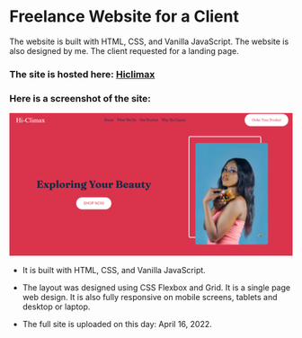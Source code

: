 # Freelance Website for a Client

The website is built with HTML, CSS, and Vanilla JavaScript. The website is also designed by me. The client requested for a landing page.

### The site is hosted here: [Hiclimax](https://hiclimax.netlify.app/)

### Here is a screenshot of the site:

![Design preview for the Hiclimax website](./Images/Hiclimax.PNG)

- It is built with HTML, CSS, and Vanilla JavaScript.

- The layout was designed using CSS Flexbox and Grid. It is a single page web design. It is also fully responsive on mobile screens, tablets and desktop or laptop.

- The full site is uploaded on this day: April 16, 2022.
